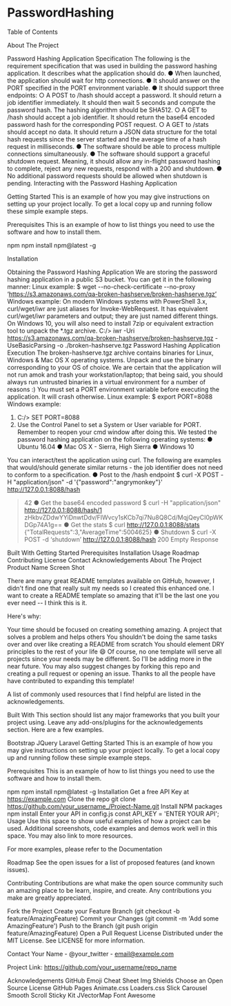 # PasswordHashing



Table of Contents


About The Project

Password Hashing Application Specification
The following is the requirement specification that was used in building the password hashing
application. It describes what the application should do.
● When launched, the application should wait for http connections.
● It should answer on the PORT specified in the PORT environment variable.
● It should support three endpoints:
○ A POST to /hash should accept a password. It should return a job identifier
immediately. It should then wait 5 seconds and compute the password hash.
The hashing algorithm should be SHA512.
○ A GET to /hash should accept a job identifier. It should return the base64
encoded password hash for the corresponding POST request.
○ A GET to /stats should accept no data. It should return a JSON data structure
for the total hash requests since the server started and the average time of a
hash request in milliseconds.
● The software should be able to process multiple connections simultaneously.
● The software should support a graceful shutdown request. Meaning, it should allow any
in-flight password hashing to complete, reject any new requests, respond with a 200 and
shutdown.
● No additional password requests should be allowed when shutdown is pending.
Interacting with the Password Hashing Application

Getting Started
This is an example of how you may give instructions on setting up your project locally. To get a local copy up and running follow these simple example steps.

Prerequisites
This is an example of how to list things you need to use the software and how to install them.

npm
npm install npm@latest -g

Installation

Obtaining the Password Hashing Application
We are storing the password hashing application in a public S3 bucket. You can get it in the
following manner:
Linux example:
$ wget --no-check-certificate --no-proxy
‘https://s3.amazonaws.com/qa-broken-hashserve/broken-hashserve.tgz’
Windows example:
On modern Windows systems with PowerShell 3.x, curl/wget/iwr are just aliases for
Invoke-WebRequest. It has equivalent curl/wget/iwr parameters and output; they are just
named different things. On Windows 10, you will also need to install 7zip or equivalent
extraction tool to unpack the *.tgz archive.
C:/> iwr -Uri
https://s3.amazonaws.com/qa-broken-hashserve/broken-hashserve.tgz
-UseBasicParsing -o ./broken-hashserve.tgz
Password Hashing Application Execution
The broken-hashserve.tgz archive contains binaries for Linux, Windows & Mac OS X
operating systems. Unpack and use the binary corresponding to your OS of choice. We are
certain that the application will not run amok and trash your workstation/laptop; that being said,
you should always run untrusted binaries in a virtual environment for a number of reasons :)
You must set a PORT environment variable before executing the application. It will crash
otherwise.
Linux example:
$ export PORT=8088
Windows example:
1. C:/> SET PORT=8088
2. Use the Control Panel to set a System or User variable for
PORT. Remember to reopen your cmd window after doing this.
We tested the password hashing application on the following operating systems:
● Ubuntu 16.04
● Mac OS X - Sierra, High Sierra
● Windows 10

You can interact/test the application using curl. The following are examples that would/should
generate similar returns - the job identifier does not need to conform to a specification.
● Post to the /hash endpoint
$ curl -X POST -H "application/json" -d '{"password":"angrymonkey"}'
http://127.0.0.1:8088/hash
> 42
● Get the base64 encoded password
$ curl -H "application/json" http://127.0.0.1:8088/hash/1
> zHkbvZDdwYYiDnwtDdv/FIWvcy1sKCb7qi7Nu8Q8Cd/MqjQeyCI0pWKDGp74A1g==
● Get the stats
$ curl http://127.0.0.1:8088/stats
> {"TotalRequests":3,"AverageTime":5004625}
● Shutdown
$ curl -X POST -d ‘shutdown’ http://127.0.0.1:8088/hash
> 200 Empty Response

Built With
Getting Started
Prerequisites
Installation
Usage
Roadmap
Contributing
License
Contact
Acknowledgements
About The Project
Product Name Screen Shot

There are many great README templates available on GitHub, however, I didn't find one that really suit my needs so I created this enhanced one. I want to create a README template so amazing that it'll be the last one you ever need -- I think this is it.

Here's why:

Your time should be focused on creating something amazing. A project that solves a problem and helps others
You shouldn't be doing the same tasks over and over like creating a README from scratch
You should element DRY principles to the rest of your life 😄
Of course, no one template will serve all projects since your needs may be different. So I'll be adding more in the near future. You may also suggest changes by forking this repo and creating a pull request or opening an issue. Thanks to all the people have have contributed to expanding this template!

A list of commonly used resources that I find helpful are listed in the acknowledgements.

Built With
This section should list any major frameworks that you built your project using. Leave any add-ons/plugins for the acknowledgements section. Here are a few examples.

Bootstrap
JQuery
Laravel
Getting Started
This is an example of how you may give instructions on setting up your project locally. To get a local copy up and running follow these simple example steps.

Prerequisites
This is an example of how to list things you need to use the software and how to install them.

npm
npm install npm@latest -g
Installation
Get a free API Key at https://example.com
Clone the repo
git clone https://github.com/your_username_/Project-Name.git
Install NPM packages
npm install
Enter your API in config.js
const API_KEY = 'ENTER YOUR API';
Usage
Use this space to show useful examples of how a project can be used. Additional screenshots, code examples and demos work well in this space. You may also link to more resources.

For more examples, please refer to the Documentation

Roadmap
See the open issues for a list of proposed features (and known issues).

Contributing
Contributions are what make the open source community such an amazing place to be learn, inspire, and create. Any contributions you make are greatly appreciated.

Fork the Project
Create your Feature Branch (git checkout -b feature/AmazingFeature)
Commit your Changes (git commit -m 'Add some AmazingFeature')
Push to the Branch (git push origin feature/AmazingFeature)
Open a Pull Request
License
Distributed under the MIT License. See LICENSE for more information.

Contact
Your Name - @your_twitter - email@example.com

Project Link: https://github.com/your_username/repo_name

Acknowledgements
GitHub Emoji Cheat Sheet
Img Shields
Choose an Open Source License
GitHub Pages
Animate.css
Loaders.css
Slick Carousel
Smooth Scroll
Sticky Kit
JVectorMap
Font Awesome
